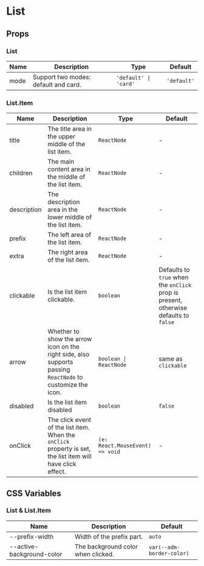 # List

<code src="./demos/index.tsx"></code>

## Props

### List

| Name | Description                          | Type                  | Default     |
| ---- | ------------------------------------ | --------------------- | ----------- |
| mode | Support two modes: default and card. | `'default' \| 'card'` | `'default'` |

### List.Item

| Name        | Description                                                                                                 | Type                            | Default                                                                              |
| ----------- | ----------------------------------------------------------------------------------------------------------- | ------------------------------- | ------------------------------------------------------------------------------------ |
| title       | The title area in the upper middle of the list item.                                                        | `ReactNode`                     | -                                                                                    |
| children    | The main content area in the middle of the list item.                                                       | `ReactNode`                     | -                                                                                    |
| description | The description area in the lower middle of the list item.                                                  | `ReactNode`                     | -                                                                                    |
| prefix      | The left area of the list item.                                                                             | `ReactNode`                     | -                                                                                    |
| extra       | The right area of the list item.                                                                            | `ReactNode`                     | -                                                                                    |
| clickable   | Is the list item clickable.                                                                                 | `boolean`                       | Defaults to `true` when the `onClick` prop is present, otherwise defaults to `false` |
| arrow       | Whether to show the arrow icon on the right side, also supports passing `ReactNode` to customize the icon.  | `boolean \| ReactNode`          | same as `clickable`                                                                  |
| disabled    | Is the list item disabled                                                                                   | `boolean`                       | `false`                                                                              |
| onClick     | The click event of the list item. When the `onClick` property is set, the list item will have click effect. | `(e: React.MouseEvent) => void` | -                                                                                    |

## CSS Variables

### List & List.Item

| Name                      | Description                        | Default                   |
| ------------------------- | ---------------------------------- | ------------------------- |
| --prefix-width            | Width of the prefix part.          | `auto`                    |
| --active-background-color | The background color when clicked. | `var(--adm-border-color)` |
